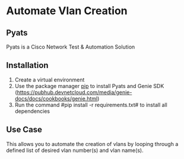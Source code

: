 # Automate Vlan Creation

## Pyats 
Pyats is a Cisco Network Test & Automation Solution

## Installation 
1. Create a virtual environment 
2. Use the package manager [pip](https://pypi.org/project/pyats/) to install Pyats and Genie SDK (https://pubhub.devnetcloud.com/media/genie-docs/docs/cookbooks/genie.html)
3. Run the command #pip install -r requirements.txt# to install all dependencies 

## Use Case 
This allows you to automate the creation of vlans by looping through a defined list of desired vlan number(s) and vlan name(s). 
